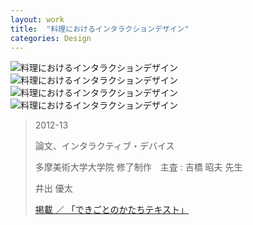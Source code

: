 ```yaml
---
layout: work
title:  "料理におけるインタラクションデザイン"
categories: Design
---
```


![料理におけるインタラクションデザイン](/img/works/design/cookixd/overview01.jpg)
![料理におけるインタラクションデザイン](/img/works/design/cookixd/overview02.jpg)
![料理におけるインタラクションデザイン](/img/works/design/cookixd/overview03.jpg)
![料理におけるインタラクションデザイン](/img/works/design/cookixd/overview04.jpg)


> 2012-13
> 
> 論文、インタラクティブ・デバイス
>
> 多摩美術大学大学院 修了制作　主査 : 吉橋 昭夫 先生
> 
> 井出 優太
>
> [掲載 ／ 「できごとのかたちテキスト」](http://www.idd.tamabi.ac.jp/design/graduate/dekikata-txt/jp/) 
